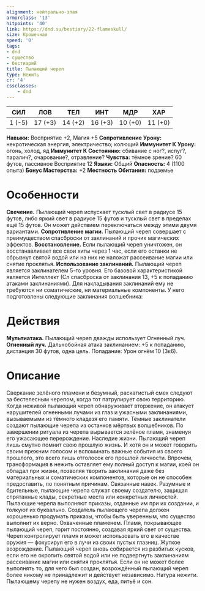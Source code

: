 ```yaml
---
alignment: нейтрально-злая
armorclass: '13'
hitpoints: '40'
link: https://dnd.su/bestiary/22-flameskull/
size: Крошечная
speed: '0'
tags:
- dnd
- существо
- бестиарий
title: Пылающий череп
type: Нежить
cr: '4'
cssclasses:
    - dnd
---
```



| СИЛ | ЛОВ | ТЕЛ | ИНТ | МДР | ХАР |
|---|---|---|---|---|---|
| 1 (-5) | 17 (+3) | 14 (+2) | 16 (+3) | 10 (+0) | 11 (+0) |
**Навыки:** Восприятие +2, Магия +5
**Сопротивление Урону:** некротическая энергия, электричество; колющий
**Иммунитет К Урону:** огонь, холод, яд
**Иммунитет К Состоянию:** сбивание с ног?, испуг?, паралич?, очарование?, отравление?
**Чувства:** тёмное зрение? 60 футов, пассивное Восприятие 12
**Языки:** Общий
**Опасность:** 4 (1100 опыта)
**Бонус Мастерства:** +2
**Местность Обитания:** подземье


# Особенности
**Свечение.** Пылающий череп испускает тусклый свет в радиусе 15 футов, либо яркий свет в радиусе 15 футов и тусклый свет в пределах ещё 15 футов. Он может действием переключаться между этими двумя вариантами.
**Сопротивление магии.** Пылающий череп совершает с преимуществом спасброски от заклинаний и прочих магических эффектов.
**Восстановление.** Если пылающий череп уничтожен, он восстанавливает все свои хиты через 1 час, если его останки не сбрызнут святой водой или на них не наложат рассеивание магии или снятие проклятья.
**Использование заклинаний.** Пылающий череп является заклинателем 5-го уровня. Его базовой характеристикой является Интеллект (Сл спасброска от заклинания 13, +5 к попаданию атаками заклинаниями). Для накладывания заклинаний ему не требуются ни соматические, ни материальные компоненты. У него подготовлены следующие заклинания волшебника:


# Действия
**Мультиатака.** Пылающий череп дважды использует Огненный луч.
**Огненный луч.** Дальнобойная атака заклинанием: +5 к попаданию, дистанция 30 футов, одна цель. Попадание: Урон огнём 10 (3к6).


# Описание
Сверкание зелёного пламени и безумный, раскатистый смех следуют за бестелесным черепом, когда тот патрулирует свою территорию. Когда неживой пылающий череп обнаруживает вторжение, он атакует нарушителей огненными лучами из глаз и ужасными заклинаниями, вызываемыми из тёмного кладезя его памяти. Тёмные заклинатели создают пылающие черепа из останков мёртвых волшебников. По завершении ритуала из черепа вырывается зелёное пламя, знаменуя его ужасающее перерождение. Наследие жизни. Пылающий череп лишь смутно помнит свою прошлую жизнь. И хотя он и может говорить своим прежним голосом и вспоминать важные события из своего прошлого, это всего лишь отголосок его прошлой личности. Впрочем, трансформация в нежить оставляет ему полный доступ к магии, коей он обладал при жизни, позволяя творить заклинания даже без материальных и соматических компонентов, которые он не способен предоставить, по понятным причинам. Связанные навек. Разумные и бдительные, пылающие черепа служат своему создателю, защищая спрятанные клады, секретные места или конкретных личностей. Пылающие черепа выполняют приказы, отданные им при их создании, и толкуют их буквально. Создатель пылающего черепа должен хорошенько продумать приказы, чтобы быть уверенным, что существо выполнит их верно. Охваченные пламенем. Пламя, покрывающее пылающий череп, горит постоянно, создавая яркий свет от существа. Череп контролирует пламя и может использовать его в качестве оружия — фокусируя его в лучи из своих пустых глазниц. Жуткое возрождение. Пылающий череп вновь собирается из разбитых кусков, если его не окропить святой водой или не подвергнуть заклинаниям рассеивание магии или снятия проклятья. Если он не может более выполнять то, для чего был создан, возрождённый пылающий череп более никому не принадлежит и действует независимо. Натура нежити. Пылающему черепу не нужен воздух, еда, питьё и сон.